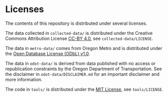 # Licenses

The contents of this repository is distributed under several licenses.

The data collected in `collected-data/` is distributed under the Creative Commons Attribution License [CC-BY 4.0](https://creativecommons.org/licenses/by/4.0/), see `collected-data/LICENSE`.

The data in `metro-data/` comes from Oregon Metro and is distributed under the [Open Database License (ODbL) v1.0](https://www.oregonmetro.gov/sites/default/files/2014/08/01/Open_Database_and_Content_Licenses.pdf).

The data in `odot-data/` is derived from data published with no access or republication constraints by the Oregon Department of Transportation. See the disclaimer in `odot-data/DISCLAIMER.md` for an important disclaimer and more information.

The code in `tools/` is distributed under the [MIT License](https://mit-license.org/), see `tools/LICENSE`.
